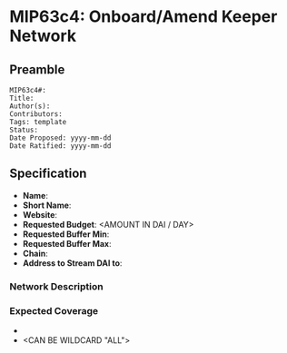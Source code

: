 # MIP63c4: Onboard/Amend Keeper Network

## Preamble

```
MIP63c4#:
Title:
Author(s):
Contributors:
Tags: template
Status:
Date Proposed: yyyy-mm-dd
Date Ratified: yyyy-mm-dd
```

## Specification

- **Name**: <KEEPER NETWORK NAME>
- **Short Name**: <ALL CAPS SHORT NAME WHICH IS ADDED AS SEQUENCER NETWORK NAME>
- **Website**: <WEBSITE>
- **Requested Budget**: <AMOUNT IN DAI / DAY>
- **Requested Buffer Min**: <AMOUNT IN DAI>
- **Requested Buffer Max**: <AMOUNT IN DAI>
- **Chain**: <ETHEREUM or OTHER>
- **Address to Stream DAI to**: <CONTRACT ADDRESS>

### Network Description

<BRIEF SUMMARY OF NETWORK>

### Expected Coverage

 * <LIST ALL KEEPER DUTIES>
 * <CAN BE WILDCARD "ALL">